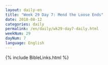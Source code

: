 ```yaml
---
layout: daily-en
title: "Week 29 Day 7: Mend the Loose Ends"
date: 2018-08-12 
categories: daily
permalink: /en/daily/wk29-day7-daily.html
weekNum: 29
dayNum: 7
language: English
---
```


{% include BibleLinks.html %} 
